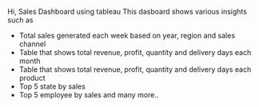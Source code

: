 Hi,
Sales Dashboard using tableau
This dasboard shows various insights such as 

  - Total sales generated each week based on year, region and sales channel
  - Table that shows total revenue, profit, quantity and delivery days each month
  - Table that shows total revenue, profit, quantity and delivery days each product
  - Top 5 state by sales
  - Top 5 employee by sales and many more..
    
